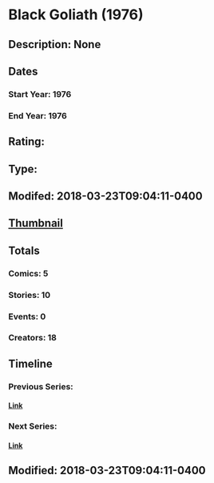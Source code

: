 # Black Goliath (1976)
## Description: None
## Dates
### Start Year: 1976
### End Year: 1976
## Rating: 
## Type: 
## Modifed: 2018-03-23T09:04:11-0400
## [Thumbnail](http://i.annihil.us/u/prod/marvel/i/mg/6/a0/5a85f1358db63.jpg)
## Totals
### Comics: 5
### Stories: 10
### Events: 0
### Creators: 18
## Timeline
### Previous Series: 
#### [Link]()
### Next Series: 
#### [Link]()
## Modified: 2018-03-23T09:04:11-0400